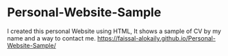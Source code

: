 # Personal-Website-Sample
I created this personal Website using HTML, It shows a sample of CV by my name and a way to contact me.
https://faissal-alokaily.github.io/Personal-Website-Sample/
